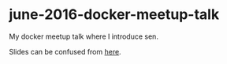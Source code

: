 # june-2016-docker-meetup-talk
My docker meetup talk where I introduce sen.

Slides can be confused from [here](http://pub.tomecek.net/slides/june-2016-docker-meetup-talk/).
